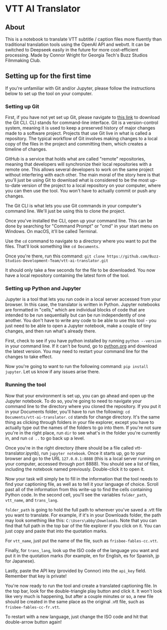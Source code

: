 # VTT AI Translator
## About
This is a notebook to translate VTT subtitle / caption files more fluently than traditional translation tools using the OpenAI API and webvtt. It can be switched to Deepseek easily in the future for more cost-efficient processing. Made by Connor Wright for Georgia Tech's Buzz Studios Filmmaking Club. 

## Setting up for the first time
If you're unfamiliar with Git and/or Jupyter, please follow the instructions below to set up the tool on your computer.

### Setting up Git
First, if you have not yet set up Git, please navigate to [this link](https://git-scm.com/downloads) to download the Git CLI. CLI stands for command-line interface. Git is a version-control system, meaning it is used to keep a preserved history of major changes made to a software project. Projects that use Git live in what is called a repository. The typical workflow of Git involves making changes to a local copy of the files in the project and committing them, which creates a timeline of changes. 

GitHub is a service that holds what are called "remote" repositories, meaning that developers will synchronize their local repositories with a remote one. This allows several developers to work on the same project without interfering with each other. The main moral of the story here is that you'll just be using Git to download what is considered to be the most up-to-date version of the project to a local repository on your computer, where you can then use the tool. You won't have to actually commit or push any changes.

The Git CLI is what lets you use Git commands in your computer's command line. We'll just be using this to clone the project.

Once you've installed the CLI, open up your command line. This can be done by searching for "Command Prompt" or "cmd" in your start menu on Windows. On macOS, it'll be called Terminal.

Use the `cd` command to navigate to a directory where you want to put the files. That'll look something like `cd Documents`.

Once you're there, run this command: `git clone https://github.com/Buzz-Studios-Development-Team/vtt-ai-translator.git`

It should only take a few seconds for the file to be downloaded. You now have a local repository containing the latest form of the tool.

### Setting up Python and Jupyter

Jupyter is a tool that lets you run code in a local server accessed from your browser. In this case, the translator is written in Python. Jupyter notebooks are formatted in "cells," which are individual blocks of code that are intended to be run sequentially but can be run independently of one another. You don't have to write any code to be able to use this tool - you just need to be able to open a Jupyter notebook, make a couple of tiny changes, and then run what's already there.

First, check to see if you have python installed by running `python --version` in your command line. If it can't be found, go to [python.org](https://python.org) and download the latest version. You may need to restart your command line for the changes to take effect.

Now you're going to want to run the following command: `pip install jupyter`. Let us know if any issues arise there.

### Running the tool

Now that your environment is set up, you can go ahead and open up the Jupyter notebook. To do so, you're going to need to navigate your command line to the directory where you cloned the repository. If you put it in your Documents folder, you'll have to run the following: `cd Documents/vtt-ai-translator`. `cd` stands for change directory. It's the same thing as clicking through folders in your file explorer, except you have to actually type out the names of the folders to go into them. If you're not sure you're in the right place, run `dir` to see what's in the folder you're currently in, and run `cd ..` to go back up a level.

Once you're in the right directory (there should be a file called vtt-translator.ipynb), run `jupyter notebook`. Once it starts up, go to your browser and go to the URL `127.0.0.1:8888` (this is a local server running on your computer, accessed through port 8888). You should see a list of files, including the notebook named previously. Double-click it to open it.

Now your task will simply be to fill in the information that the tool needs to find your captioning file, as well as to tell it your language of choice. Scroll past all of the information from this write-up to find the cells containing Python code. In the second cell, you'll see the variables `folder_path`, `vtt_name`, and `trans_lang`.

`folder_path` is going to hold the full path to wherever you've saved a .vtt file you want to translate. For example, if it's in your Downloads folder, the path may look something like this: `C:\Users\abby\Downloads`. Note that you can find that full path in the top bar of the file explorer if you click on it. You can just copy and paste that into the quotation marks.

For `vtt_name`, just put the name of the file, such as `frisbee-fables-cc.vtt`.

Finally, for `trans_lang`, look up the ISO code of the language you want and put it in the quotation marks (for example, en for English, es for Spanish, jp for Japanese).

Lastly, paste the API key (provided by Connor) into the `api_key` field. Remember that key is private!

You're now ready to run the tool and create a translated captioning file. In the top bar, look for the double-triangle play button and click it. It won't look like very much is happening, but after a couple minutes or so, a new file should be created in the same place as the original .vtt file, such as `frisbee-fables-cc-fr.vtt`.

To restart with a new language, just change the ISO code and hit that double-arrow button again!